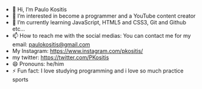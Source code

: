 - 👋 Hi, I’m Paulo Kositis
- 👀 I’m interested in become a programmer and a YouTube content creator 
- 🌱 I’m currently learning JavaScript, HTML5 and CSS3, Git and Github etc...
- 📫 How to reach me with the social medias: You can contact me for my email: paulokositis@gmail.com
- My Instagram: https://www.instagram.com/pkositis/
- my twitter:  https://twitter.com/PKositis
- 😄 Pronouns: he/him
- ⚡ Fun fact: I love studying programming and i love so much practice sports 



<!---
PauloCoxinha/PauloCoxinha is a ✨ special ✨ repository because its `README.md` (this file) appears on your GitHub profile.
You can click the Preview link to take a look at your changes.
--->
